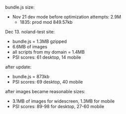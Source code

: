 bundle.js size:
- Nov 21 dev mode before optimization attempts: 2.9M
  - 1835: prod mod 849.57kb


Dec 13. noland-test site:
  - bundle.js = 1.3MB gzipped
  - 6.6MB of images
  - all scripts from my domain = 1.4MB
  - PSI scores: 61 desktop, 14 mobile

  after update:
  - bundle.js = 873kb
  - PSI scores: 69 desktop, 40 mobile

  after images became reasonable sizes:
  - 3.1MB of images for widescreen, 1.3MB for mobile
  - PSI scores: 89-98 for desktop, 27-60 mobile
